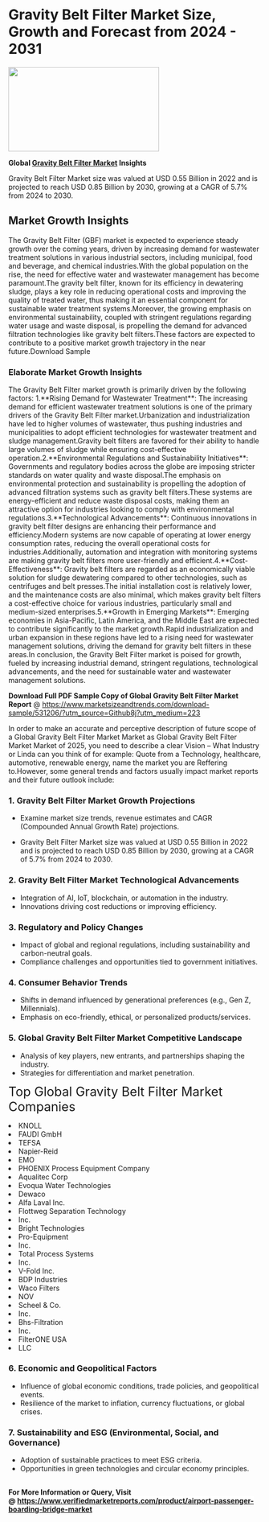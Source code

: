 <H1>Gravity Belt Filter Market Size, Growth and Forecast from 2024 - 2031</H1><img class="aligncenter size-medium wp-image-584254" src="https://thirdeyenews.in/wp-content/uploads/2024/09/Global-Market-Research-300x168.jpeg" alt="" width="300" height="168" /><p><strong>Global&nbsp;<a href="https://www.marketsizeandtrends.com/download-sample/531206/?utm_source=Github8j?utm_medium=223">Gravity Belt Filter Market</a> Insights</strong></p><p>Gravity Belt Filter Market size was valued at USD 0.55 Billion in 2022 and is projected to reach USD 0.85 Billion by 2030, growing at a CAGR of 5.7% from 2024 to 2030.</p><p><h2>Market Growth Insights</h2> The Gravity Belt Filter (GBF) market is expected to experience steady growth over the coming years, driven by increasing demand for wastewater treatment solutions in various industrial sectors, including municipal, food and beverage, and chemical industries.With the global population on the rise, the need for effective water and wastewater management has become paramount.The gravity belt filter, known for its efficiency in dewatering sludge, plays a key role in reducing operational costs and improving the quality of treated water, thus making it an essential component for sustainable water treatment systems.Moreover, the growing emphasis on environmental sustainability, coupled with stringent regulations regarding water usage and waste disposal, is propelling the demand for advanced filtration technologies like gravity belt filters.These factors are expected to contribute to a positive market growth trajectory in the near future.Download Sample <h3>Elaborate Market Growth Insights</h3> The Gravity Belt Filter market growth is primarily driven by the following factors: 1.**Rising Demand for Wastewater Treatment**: The increasing demand for efficient wastewater treatment solutions is one of the primary drivers of the Gravity Belt Filter market.Urbanization and industrialization have led to higher volumes of wastewater, thus pushing industries and municipalities to adopt efficient technologies for wastewater treatment and sludge management.Gravity belt filters are favored for their ability to handle large volumes of sludge while ensuring cost-effective operation.2.**Environmental Regulations and Sustainability Initiatives**: Governments and regulatory bodies across the globe are imposing stricter standards on water quality and waste disposal.The emphasis on environmental protection and sustainability is propelling the adoption of advanced filtration systems such as gravity belt filters.These systems are energy-efficient and reduce waste disposal costs, making them an attractive option for industries looking to comply with environmental regulations.3.**Technological Advancements**: Continuous innovations in gravity belt filter designs are enhancing their performance and efficiency.Modern systems are now capable of operating at lower energy consumption rates, reducing the overall operational costs for industries.Additionally, automation and integration with monitoring systems are making gravity belt filters more user-friendly and efficient.4.**Cost-Effectiveness**: Gravity belt filters are regarded as an economically viable solution for sludge dewatering compared to other technologies, such as centrifuges and belt presses.The initial installation cost is relatively lower, and the maintenance costs are also minimal, which makes gravity belt filters a cost-effective choice for various industries, particularly small and medium-sized enterprises.5.**Growth in Emerging Markets**: Emerging economies in Asia-Pacific, Latin America, and the Middle East are expected to contribute significantly to the market growth.Rapid industrialization and urban expansion in these regions have led to a rising need for wastewater management solutions, driving the demand for gravity belt filters in these areas.In conclusion, the Gravity Belt Filter market is poised for growth, fueled by increasing industrial demand, stringent regulations, technological advancements, and the need for sustainable water and wastewater management solutions.</p><p><span class=""><strong>Download Full PDF Sample Copy of Global Gravity Belt Filter Market Report</strong> @ <a href="https://www.marketsizeandtrends.com/download-sample/531206/?utm_source=Github8j?utm_medium=223" target="_blank">https://www.marketsizeandtrends.com/download-sample/531206/?utm_source=Github8j?utm_medium=223</a></span></p><p>In order to make an accurate and perceptive description of future scope of a Global&nbsp;Gravity Belt Filter Market Market as Global&nbsp;Gravity Belt Filter Market Market of 2025, you need to describe a clear Vision &ndash; What Industry or Linda can you think of for example: Quote from a Technology, healthcare, automotive, renewable energy, name the market you are Reffering to.However, some general trends and factors usually impact market reports and their future outlook include:</p><h3>1.&nbsp;<strong>Gravity Belt Filter Market Growth Projections</strong></h3><ul><li>Examine market size trends, revenue estimates and CAGR (Compounded Annual Growth Rate) projections.</li><li><p>Gravity Belt Filter Market size was valued at USD 0.55 Billion in 2022 and is projected to reach USD 0.85 Billion by 2030, growing at a CAGR of 5.7% from 2024 to 2030.</p></li></ul><h3>2.&nbsp;<strong>Gravity Belt Filter Market Technological Advancements</strong></h3><ul><li>Integration of AI, IoT, blockchain, or automation in the industry.</li><li>Innovations driving cost reductions or improving efficiency.</li></ul><h3>3.&nbsp;<strong>Regulatory and Policy Changes</strong></h3><ul><li>Impact of global and regional regulations, including sustainability and carbon-neutral goals.</li><li>Compliance challenges and opportunities tied to government initiatives.</li></ul><h3>4.&nbsp;<strong>Consumer Behavior Trends</strong></h3><ul><li>Shifts in demand influenced by generational preferences (e.g., Gen Z, Millennials).</li><li>Emphasis on eco-friendly, ethical, or personalized products/services.</li></ul><h3>5.&nbsp;<strong>Global Gravity Belt Filter Market Competitive Landscape</strong></h3><ul><li>Analysis of key players, new entrants, and partnerships shaping the industry.</li><li>Strategies for differentiation and market penetration.</li></ul><p data-pm-slice="1 1 []"><span style="color: inherit; font-family: inherit; font-size: 25px;">Top Global Gravity Belt Filter Market Companies</span></p><div class="" data-test-id=""><p><li>KNOLL</li><li> FAUDI GmbH</li><li> TEFSA</li><li> Napier-Reid</li><li> EMO</li><li> PHOENIX Process Equipment Company</li><li> Aqualitec Corp</li><li> Evoqua Water Technologies</li><li> Dewaco</li><li> Alfa Laval Inc.</li><li> Flottweg Separation Technology</li><li> Inc.</li><li> Bright Technologies</li><li> Pro-Equipment</li><li> Inc.</li><li> Total Process Systems</li><li> Inc.</li><li> V-Fold Inc.</li><li> BDP Industries</li><li> Waco Filters</li><li> NOV</li><li> Scheel & Co.</li><li> Inc.</li><li> Bhs-Filtration</li><li> Inc.</li><li> FilterONE USA</li><li> LLC</li></p></div><h3>6.&nbsp;<strong>Economic and Geopolitical Factors</strong></h3><ul><li>Influence of global economic conditions, trade policies, and geopolitical events.</li><li>Resilience of the market to inflation, currency fluctuations, or global crises.</li></ul><h3>7.&nbsp;<strong>Sustainability and ESG (Environmental, Social, and Governance)</strong></h3><ul><li>Adoption of sustainable practices to meet ESG criteria.</li><li>Opportunities in green technologies and circular economy principles.</li></ul><h2><strong style="font-size: 14px;">For More Information or Query, Visit @&nbsp;</strong><a style="background-color: #ffffff; font-size: 14px;" href="https://www.marketsizeandtrends.com/report/gravity-belt-filter-market/" target="_blank">https://www.verifiedmarketreports.com/product/airport-passenger-boarding-bridge-market</a></h2>
